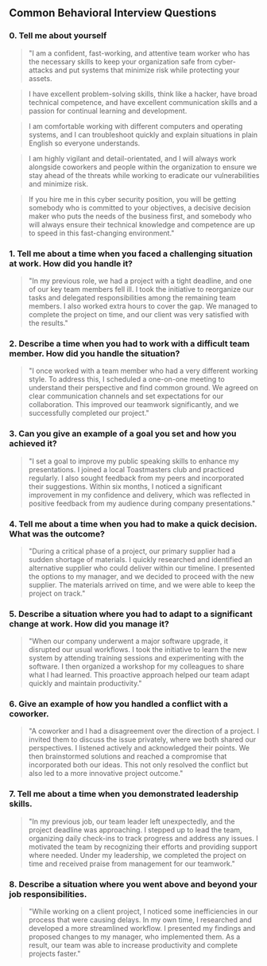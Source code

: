 ## Common Behavioral Interview Questions

### 0. **Tell me about yourself**

>"I am a confident, fast-working, and attentive team worker who has the necessary skills to keep your organization safe from cyber-attacks and put systems that minimize risk while protecting your assets.

>I have excellent problem-solving skills, think like a hacker, have broad technical competence, and have excellent communication skills and a passion for continual learning and development. 

>I am comfortable working with different computers and operating systems, and I can troubleshoot quickly and explain situations in plain English so everyone understands.

>I am highly vigilant and detail-orientated, and I will always work alongside coworkers and people within the organization to ensure we stay ahead of the threats while working to eradicate our vulnerabilities and minimize risk.

>If you hire me in this cyber security position, you will be getting somebody who is committed to your objectives, a decisive decision maker who puts the needs of the business first, and somebody who will always ensure their technical knowledge and competence are up to speed in this fast-changing environment."


### 1. **Tell me about a time when you faced a challenging situation at work. How did you handle it?**

>"In my previous role, we had a project with a tight deadline, and one of our key team members fell ill. I took the initiative to reorganize our tasks and delegated responsibilities among the remaining team members. I also worked extra hours to cover the gap. We managed to complete the project on time, and our client was very satisfied with the results."

### 2. **Describe a time when you had to work with a difficult team member. How did you handle the situation?**

>"I once worked with a team member who had a very different working style. To address this, I scheduled a one-on-one meeting to understand their perspective and find common ground. We agreed on clear communication channels and set expectations for our collaboration. This improved our teamwork significantly, and we successfully completed our project."

### 3. **Can you give an example of a goal you set and how you achieved it?**

>"I set a goal to improve my public speaking skills to enhance my presentations. I joined a local Toastmasters club and practiced regularly. I also sought feedback from my peers and incorporated their suggestions. Within six months, I noticed a significant improvement in my confidence and delivery, which was reflected in positive feedback from my audience during company presentations."

### 4. **Tell me about a time when you had to make a quick decision. What was the outcome?**

>"During a critical phase of a project, our primary supplier had a sudden shortage of materials. I quickly researched and identified an alternative supplier who could deliver within our timeline. I presented the options to my manager, and we decided to proceed with the new supplier. The materials arrived on time, and we were able to keep the project on track."

### 5. **Describe a situation where you had to adapt to a significant change at work. How did you manage it?**
>"When our company underwent a major software upgrade, it disrupted our usual workflows. I took the initiative to learn the new system by attending training sessions and experimenting with the software. I then organized a workshop for my colleagues to share what I had learned. This proactive approach helped our team adapt quickly and maintain productivity."

### 6. **Give an example of how you handled a conflict with a coworker.**
>"A coworker and I had a disagreement over the direction of a project. I invited them to discuss the issue privately, where we both shared our perspectives. I listened actively and acknowledged their points. We then brainstormed solutions and reached a compromise that incorporated both our ideas. This not only resolved the conflict but also led to a more innovative project outcome."

### 7. **Tell me about a time when you demonstrated leadership skills.**
>"In my previous job, our team leader left unexpectedly, and the project deadline was approaching. I stepped up to lead the team, organizing daily check-ins to track progress and address any issues. I motivated the team by recognizing their efforts and providing support where needed. Under my leadership, we completed the project on time and received praise from management for our teamwork."

### 8. **Describe a situation where you went above and beyond your job responsibilities.**
>"While working on a client project, I noticed some inefficiencies in our process that were causing delays. In my own time, I researched and developed a more streamlined workflow. I presented my findings and proposed changes to my manager, who implemented them. As a result, our team was able to increase productivity and complete projects faster."

